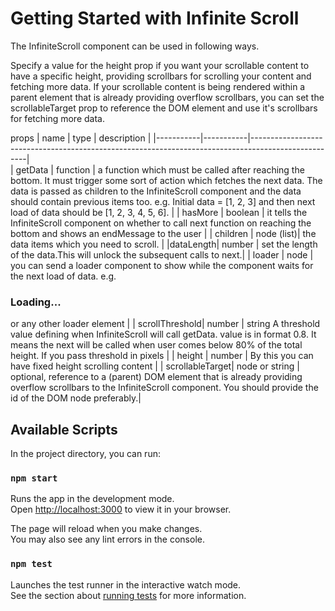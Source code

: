 # Getting Started with Infinite Scroll
The InfiniteScroll component can be used in following ways.

Specify a value for the height prop if you want your scrollable content to have a specific height, providing scrollbars for scrolling your content and fetching more data.
If your scrollable content is being rendered within a parent element that is already providing overflow scrollbars, you can set the scrollableTarget prop to reference the DOM element and use it's scrollbars for fetching more data.

props
|   name	|   type	|   description                                                                                      |
|-----------|-----------|----------------------------------------------------------------------------------------------------|   
|  getData  | function	| a function which must be called after reaching the bottom. It must trigger some sort of action which fetches the next data. The data is passed as children to the InfiniteScroll component and the data should contain previous items too. e.g. Initial data = [1, 2, 3] and then next load of data should be [1, 2, 3, 4, 5, 6]. |
| hasMore	| boolean	| it tells the InfiniteScroll component on whether to call next function on reaching the bottom and shows an endMessage to the user |
| children | node (list)|	the data items which you need to scroll. |
|dataLength|   number	| set the length of the data.This will unlock the subsequent calls to next.|
| loader   |   node	    | you can send a loader component to show while the component waits for the next load of data. e.g. <h3>Loading...</h3> or any other loader element |
| scrollThreshold| 	number | string	A threshold value defining when InfiniteScroll will call getData. value is in format 0.8. It means the next will be called when user comes below 80% of the total height. If you pass threshold in pixels |
| height | number	| By this you can have fixed height scrolling content |
| scrollableTarget|	node or string | optional, reference to a (parent) DOM element that is already providing overflow scrollbars to the InfiniteScroll component. You should provide the id of the DOM node preferably.|

## Available Scripts

In the project directory, you can run:

### `npm start`

Runs the app in the development mode.\
Open [http://localhost:3000](http://localhost:3000) to view it in your browser.

The page will reload when you make changes.\
You may also see any lint errors in the console.

### `npm test`

Launches the test runner in the interactive watch mode.\
See the section about [running tests](https://facebook.github.io/create-react-app/docs/running-tests) for more information.

